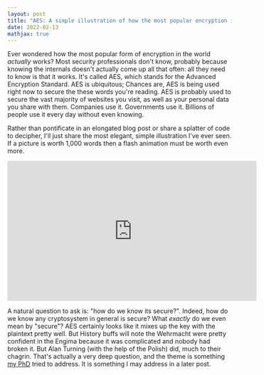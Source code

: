 ```yaml
---
layout: post
title: "AES: A simple illustration of how the most popular encryption in the world *actually* works"
date: 2022-02-13
mathjax: true
---
```


Ever wondered how the most popular form of encryption in the world
*actually* works? Most security professionals don't know, probably because knowing
the internals doesn't actually come up all that often: all they need to know is that
it works. It's called AES, which stands for the Advanced Encryption Standard.
AES is ubiquitous; Chances are, AES is being used right now to secure the these words you're reading. AES is probably used to secure the vast majority of websites you visit, as well as your personal data you share with them. Companies use it. Governments use it. Billions of people use it every day without even knowing.

Rather than pontificate in an elongated blog post or share a splatter of code to decipher, I'll just share the most elegant, simple illustration I've ever seen. If a picture is worth 1,000 words then a flash animation must be worth even more.

<iframe width="560" height="315" src="https://www.youtube.com/embed/gP4PqVGudtg" title="YouTube video player" frameborder="0" allow="accelerometer; autoplay; clipboard-write; encrypted-media; gyroscope; picture-in-picture" allowfullscreen></iframe>

A natural question to ask is: "how do we know its secure?". Indeed, how do we know any cryptosystem in general is secure? What *exactly* do we even mean by "secure"? AES certainly looks like
it mixes up the key with the plaintext pretty well. But History buffs will
note the Wehrmacht were pretty confident in the Engima because it was
complicated and nobody had broken it. But Alan Turning (with the
help of the Polish) did, much to their chagrin. That's actually a very deep question, and the theme is something [my PhD](https://ora.ox.ac.uk/objects/uuid:389973d5-9c96-4905-b412-2514578abf20/download_file?file_format=pdf&safe_filename=DPhil%2BThesis.pdf&type_of_work=Thesis) tried to address. It is something I may address in a later post.
